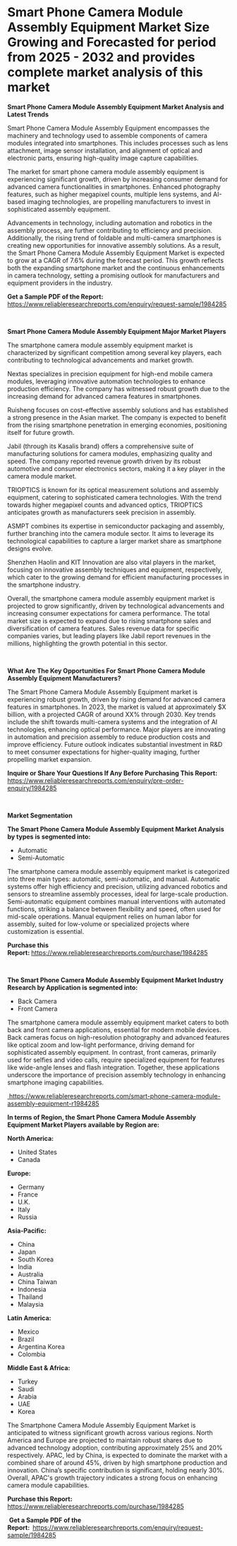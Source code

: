 <p><h1>Smart Phone Camera Module Assembly Equipment Market Size Growing and Forecasted for period from 2025 - 2032 and provides complete market analysis of this market</h1></p><p><strong>Smart Phone Camera Module Assembly Equipment Market Analysis and Latest Trends</strong></p>
<p><p>Smart Phone Camera Module Assembly Equipment encompasses the machinery and technology used to assemble components of camera modules integrated into smartphones. This includes processes such as lens attachment, image sensor installation, and alignment of optical and electronic parts, ensuring high-quality image capture capabilities.</p><p>The market for smart phone camera module assembly equipment is experiencing significant growth, driven by increasing consumer demand for advanced camera functionalities in smartphones. Enhanced photography features, such as higher megapixel counts, multiple lens systems, and AI-based imaging technologies, are propelling manufacturers to invest in sophisticated assembly equipment. </p><p>Advancements in technology, including automation and robotics in the assembly process, are further contributing to efficiency and precision. Additionally, the rising trend of foldable and multi-camera smartphones is creating new opportunities for innovative assembly solutions. As a result, the Smart Phone Camera Module Assembly Equipment Market is expected to grow at a CAGR of 7.6% during the forecast period. This growth reflects both the expanding smartphone market and the continuous enhancements in camera technology, setting a promising outlook for manufacturers and equipment providers in the industry.</p></p>
<p><strong>Get a Sample PDF of the Report:&nbsp;</strong> <a href="https://www.reliableresearchreports.com/enquiry/request-sample/1984285?utm_campaign=3323&utm_medium=2&utm_source=Github&utm_content=ia&utm_term=12042025&utm_id=smart-phone-camera-module-assembly-equipment">https://www.reliableresearchreports.com/enquiry/request-sample/1984285</a></p>
<p>&nbsp;</p>
<p><strong>Smart Phone Camera Module Assembly Equipment Major Market Players</strong></p>
<p><p>The smartphone camera module assembly equipment market is characterized by significant competition among several key players, each contributing to technological advancements and market growth. </p><p>Nextas specializes in precision equipment for high-end mobile camera modules, leveraging innovative automation technologies to enhance production efficiency. The company has witnessed robust growth due to the increasing demand for advanced camera features in smartphones.</p><p>Ruisheng focuses on cost-effective assembly solutions and has established a strong presence in the Asian market. The company is expected to benefit from the rising smartphone penetration in emerging economies, positioning itself for future growth.</p><p>Jabil (through its Kasalis brand) offers a comprehensive suite of manufacturing solutions for camera modules, emphasizing quality and speed. The company reported revenue growth driven by its robust automotive and consumer electronics sectors, making it a key player in the camera module market.</p><p>TRIOPTICS is known for its optical measurement solutions and assembly equipment, catering to sophisticated camera technologies. With the trend towards higher megapixel counts and advanced optics, TRIOPTICS anticipates growth as manufacturers seek precision in assembly.</p><p>ASMPT combines its expertise in semiconductor packaging and assembly, further branching into the camera module sector. It aims to leverage its technological capabilities to capture a larger market share as smartphone designs evolve.</p><p>Shenzhen Haolin and KIT Innovation are also vital players in the market, focusing on innovative assembly techniques and equipment, respectively, which cater to the growing demand for efficient manufacturing processes in the smartphone industry.</p><p>Overall, the smartphone camera module assembly equipment market is projected to grow significantly, driven by technological advancements and increasing consumer expectations for camera performance. The total market size is expected to expand due to rising smartphone sales and diversification of camera features. Sales revenue data for specific companies varies, but leading players like Jabil report revenues in the millions, highlighting the growth potential in this sector.</p></p>
<p>&nbsp;</p>
<p><strong>What Are The Key Opportunities For Smart Phone Camera Module Assembly Equipment Manufacturers?</strong></p>
<p><p>The Smart Phone Camera Module Assembly Equipment market is experiencing robust growth, driven by rising demand for advanced camera features in smartphones. In 2023, the market is valued at approximately $X billion, with a projected CAGR of around XX% through 2030. Key trends include the shift towards multi-camera systems and the integration of AI technologies, enhancing optical performance. Major players are innovating in automation and precision assembly to reduce production costs and improve efficiency. Future outlook indicates substantial investment in R&D to meet consumer expectations for higher-quality imaging, further propelling market expansion.</p></p>
<p><strong>Inquire or Share Your Questions If Any Before Purchasing This Report:</strong> <a href="https://www.reliableresearchreports.com/enquiry/pre-order-enquiry/1984285?utm_campaign=3323&utm_medium=2&utm_source=Github&utm_content=ia&utm_term=12042025&utm_id=smart-phone-camera-module-assembly-equipment">https://www.reliableresearchreports.com/enquiry/pre-order-enquiry/1984285</a></p>
<p>&nbsp;</p>
<p><strong>Market Segmentation</strong></p>
<p><strong>The Smart Phone Camera Module Assembly Equipment Market Analysis by types is segmented into:</strong></p>
<p><ul><li>Automatic</li><li>Semi-Automatic</li></ul></p>
<p><p>The smartphone camera module assembly equipment market is categorized into three main types: automatic, semi-automatic, and manual. Automatic systems offer high efficiency and precision, utilizing advanced robotics and sensors to streamline assembly processes, ideal for large-scale production. Semi-automatic equipment combines manual interventions with automated functions, striking a balance between flexibility and speed, often used for mid-scale operations. Manual equipment relies on human labor for assembly, suited for low-volume or specialized projects where customization is essential.</p></p>
<p><strong>Purchase this Report:&nbsp;</strong><a href="https://www.reliableresearchreports.com/purchase/1984285?utm_campaign=3323&utm_medium=2&utm_source=Github&utm_content=ia&utm_term=12042025&utm_id=smart-phone-camera-module-assembly-equipment">https://www.reliableresearchreports.com/purchase/1984285</a></p>
<p>&nbsp;</p>
<p><strong>The Smart Phone Camera Module Assembly Equipment Market Industry Research by Application is segmented into:</strong></p>
<p><ul><li>Back Camera</li><li>Front Camera</li></ul></p>
<p><p>The smartphone camera module assembly equipment market caters to both back and front camera applications, essential for modern mobile devices. Back cameras focus on high-resolution photography and advanced features like optical zoom and low-light performance, driving demand for sophisticated assembly equipment. In contrast, front cameras, primarily used for selfies and video calls, require specialized equipment for features like wide-angle lenses and flash integration. Together, these applications underscore the importance of precision assembly technology in enhancing smartphone imaging capabilities.</p></p>
<p><a href="https://www.reliableresearchreports.com/smart-phone-camera-module-assembly-equipment-r1984285?utm_campaign=3323&utm_medium=2&utm_source=Github&utm_content=ia&utm_term=12042025&utm_id=smart-phone-camera-module-assembly-equipment">&nbsp;https://www.reliableresearchreports.com/smart-phone-camera-module-assembly-equipment-r1984285</a></p>
<p><strong>In terms of Region, the Smart Phone Camera Module Assembly Equipment Market Players available by Region are:</strong></p>
<p>
    <p> <strong> North America: </strong>
        <ul>
            <li>United States</li>
            <li>Canada</li>
        </ul>
        </p> 
    <p> <strong> Europe: </strong>
        <ul>
            <li>Germany</li>
            <li>France</li>
            <li>U.K.</li>
            <li>Italy</li>
            <li>Russia</li>
        </ul>
        </p> 
    <p> <strong> Asia-Pacific: </strong>
        <ul>
            <li>China</li>
            <li>Japan</li>
            <li>South Korea</li>
            <li>India</li>
            <li>Australia</li>
            <li>China Taiwan</li>
            <li>Indonesia</li>
            <li>Thailand</li>
            <li>Malaysia</li>
        </ul>
        </p> 
    <p> <strong> Latin America: </strong>
        <ul>
            <li>Mexico</li>
            <li>Brazil</li>
            <li>Argentina Korea</li>
            <li>Colombia</li>
        </ul>
        </p> 
    <p> <strong> Middle East & Africa: </strong>
        <ul>
            <li>Turkey</li>
            <li>Saudi</li>
            <li>Arabia</li>
            <li>UAE</li>
            <li>Korea</li>
        </ul>
    </p>
    </p>
<p><p>The Smartphone Camera Module Assembly Equipment Market is anticipated to witness significant growth across various regions. North America and Europe are projected to maintain robust shares due to advanced technology adoption, contributing approximately 25% and 20% respectively. APAC, led by China, is expected to dominate the market with a combined share of around 45%, driven by high smartphone production and innovation. China’s specific contribution is significant, holding nearly 30%. Overall, APAC's growth trajectory indicates a strong focus on enhancing camera module capabilities.</p></p>
<p><strong>Purchase this Report: </strong><a href="https://www.reliableresearchreports.com/purchase/1984285?utm_campaign=3323&utm_medium=2&utm_source=Github&utm_content=ia&utm_term=12042025&utm_id=smart-phone-camera-module-assembly-equipment">https://www.reliableresearchreports.com/purchase/1984285</a></p>
<p>&nbsp;<strong>Get a Sample PDF of the Report:&nbsp;&nbsp;</strong><a href="https://www.reliableresearchreports.com/enquiry/request-sample/1984285?utm_campaign=3323&utm_medium=2&utm_source=Github&utm_content=ia&utm_term=12042025&utm_id=smart-phone-camera-module-assembly-equipment">https://www.reliableresearchreports.com/enquiry/request-sample/1984285</a></p>
<p><strong></strong></p>
<p><p></p><p></p><p></p></p>
